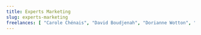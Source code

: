 ```yaml
---
title: Experts Marketing
slug: experts-marketing
freelances: [ "Carole Chénais", "David Boudjenah", "Dorianne Wotton", "Pierre Sulpice" ]
---
```


<!-- Les experts marketing font des trucs super cools ! -->
